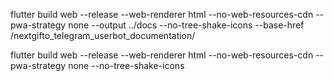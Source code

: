 flutter build web --release --web-renderer html --no-web-resources-cdn --pwa-strategy none --output ../docs --no-tree-shake-icons --base-href /nextgifto_telegram_userbot_documentation/

flutter build web --release --web-renderer html --no-web-resources-cdn --pwa-strategy none --no-tree-shake-icons